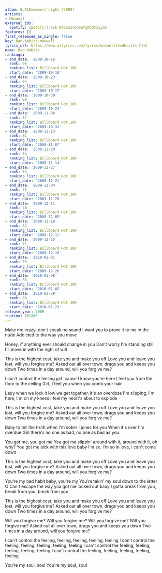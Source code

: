 ```yaml
---
album: BLACKsummers'night (2009)
artists:
- Maxwell
external_ids:
  spotify: spotify:track:0f62w1teOSaYgKObtzygaR
features: []
first_released_as_single: false
key: bad-habits-maxwell
lyrics_url: https://www.azlyrics.com/lyrics/maxwell/badhabits.html
name: Bad Habits
rankings:
- end_date: '2009-10-16'
  rank: 96
  ranking_list: Billboard Hot 100
  start_date: '2009-10-10'
- end_date: '2009-10-23'
  rank: 94
  ranking_list: Billboard Hot 100
  start_date: '2009-10-17'
- end_date: '2009-10-30'
  rank: 88
  ranking_list: Billboard Hot 100
  start_date: '2009-10-24'
- end_date: '2009-11-06'
  rank: 87
  ranking_list: Billboard Hot 100
  start_date: '2009-10-31'
- end_date: '2009-11-13'
  rank: 81
  ranking_list: Billboard Hot 100
  start_date: '2009-11-07'
- end_date: '2009-11-20'
  rank: 74
  ranking_list: Billboard Hot 100
  start_date: '2009-11-14'
- end_date: '2009-11-27'
  rank: 74
  ranking_list: Billboard Hot 100
  start_date: '2009-11-21'
- end_date: '2009-12-04'
  rank: 75
  ranking_list: Billboard Hot 100
  start_date: '2009-11-28'
- end_date: '2009-12-11'
  rank: 76
  ranking_list: Billboard Hot 100
  start_date: '2009-12-05'
- end_date: '2009-12-18'
  rank: 82
  ranking_list: Billboard Hot 100
  start_date: '2009-12-12'
- end_date: '2009-12-25'
  rank: 71
  ranking_list: Billboard Hot 100
  start_date: '2009-12-19'
- end_date: '2010-01-01'
  rank: 78
  ranking_list: Billboard Hot 100
  start_date: '2009-12-26'
- end_date: '2010-01-08'
  rank: 83
  ranking_list: Billboard Hot 100
  start_date: '2010-01-02'
- end_date: '2010-01-29'
  rank: 99
  ranking_list: Billboard Hot 100
  start_date: '2010-01-23'
release_year: 2009
runtime: 352280
---
```

Make me crazy, don't speak no sound
I want you to prove it to me in the nude
Addicted to the way you move

Honey, if anything ever should change in you
Don't worry I'm standing still
I'll move in with the right of will

This is the highest cost, take you and make you off
Love you and leave you lost, will you forgive me?
Asked out all over town, drags you and keeps you down
Two times in a day around, will you forgive me?

I can't control the feeling girl 'cause I know you're here
I feel you from the floor to the ceiling
Girl, I feel you when you comb your hair

Lady when we lock it low we get together, it's an overdose
I'm slipping, I'm here, I'm on my knees
I feel my heart's about to explode

This is the highest cost, take you and make you off
Love you and leave you lost, will you forgive me?
Asked out all over town, drags you and keeps you down
Two times in a day around, will you forgive me?

Baby to tell the truth when I'm sober I jones for you
When it's over I'm overdue
Girl there's no one as bad, no one as bad as you

You got me, you got me
You got me slippin' around with it, around with it, oh why?
You got me sick with this love baby
I'm so, I'm so in love, I can't come down

This is the highest cost, take you and make you off
Love you and leave you lost, will you forgive me?
Asked out all over town, drags you and keeps you down
Two times in a day around, will you forgive me?

You're my bad habit baby, you're my
You're takin' my soul down to the letter O
Can't escape the way you got me locked out baby
I gotta break from you, break from you, break from you

This is the highest cost, take you and make you off
Love you and leave you lost, will you forgive me?
Asked out all over town, drags you and keeps you down
Two times in a day around, will you forgive me?

Will you forgive me? Will you forgive me?
Will you forgive me? Will you forgive me?
Asked out all over town, drags you and keeps you down
Two times in a day around, will you forgive me?

I can't control the feeling, feeling, feeling, feeling, feeling
I can't control the feeling, feeling, feeling, feeling, feeling
I can't control the feeling, feeling, feeling, feeling, feeling
I can't control the feeling, feeling, feeling, feeling, feeling

You're my soul, soul
You're my soul, soul
